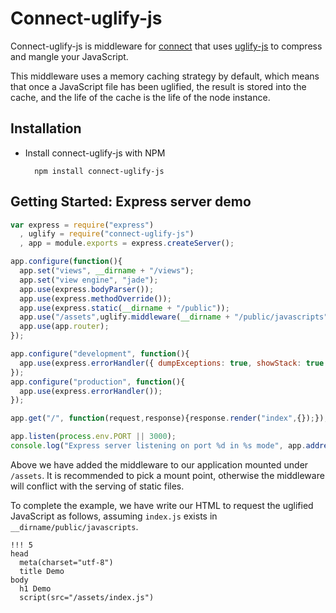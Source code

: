 # Connect-uglify-js

Connect-uglify-js is middleware for
[connect](http://www.senchalabs.org/connect/) that uses
[uglify-js](https://github.com/mishoo/UglifyJS) to compress and mangle
your JavaScript.

This middleware uses a memory caching strategy by default, which means
that once a JavaScript file has been uglified, the result is stored into
the cache, and the life of the cache is the life of the node instance.

## Installation

* Install connect-uglify-js with NPM

        npm install connect-uglify-js

## Getting Started: Express server demo

```javascript
var express = require("express")
  , uglify = require("connect-uglify-js")
  , app = module.exports = express.createServer();

app.configure(function(){
  app.set("views", __dirname + "/views");
  app.set("view engine", "jade");
  app.use(express.bodyParser());
  app.use(express.methodOverride());
  app.use(express.static(__dirname + "/public"));
  app.use("/assets",uglify.middleware(__dirname + "/public/javascripts"));
  app.use(app.router);
});

app.configure("development", function(){
  app.use(express.errorHandler({ dumpExceptions: true, showStack: true })); 
});
app.configure("production", function(){
  app.use(express.errorHandler()); 
});

app.get("/", function(request,response){response.render("index",{});});

app.listen(process.env.PORT || 3000);
console.log("Express server listening on port %d in %s mode", app.address().port, app.settings.env);
```

Above we have added the middleware to our application mounted under
`/assets`. It is recommended to pick a mount point, otherwise the
middleware will conflict with the serving of static files.

To complete the example, we have write our HTML to request the uglified
JavaScript as follows, assuming `index.js` exists in
`__dirname/public/javascripts`.

```jade
!!! 5
head
  meta(charset="utf-8")
  title Demo
body
  h1 Demo
  script(src="/assets/index.js")
```
